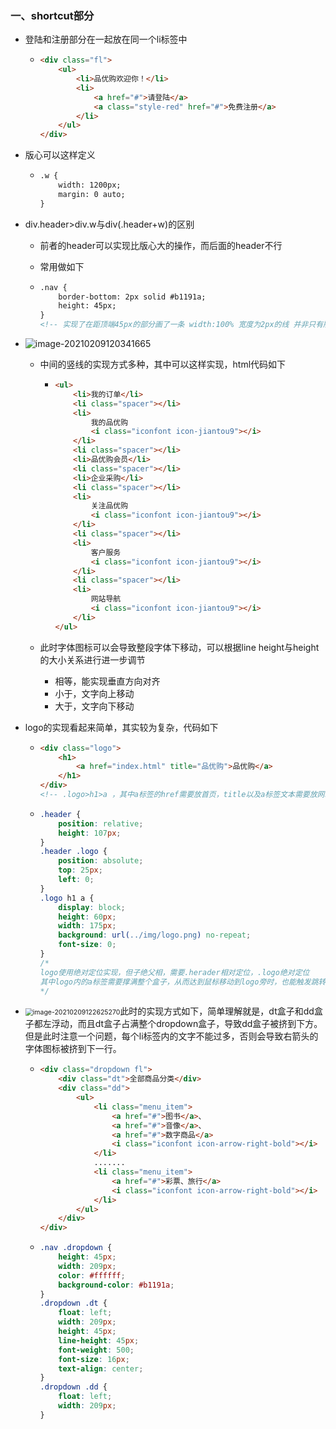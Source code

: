 ### 一、shortcut部分

+ 登陆和注册部分在一起放在同一个li标签中

  + ```html
    <div class="fl">
        <ul>
            <li>品优购欢迎你！</li>
            <li>
                <a href="#">请登陆</a>
                <a class="style-red" href="#">免费注册</a>
            </li>
        </ul>
    </div>
    ```

+ 版心可以这样定义

  + ```htm
    .w {
    	width: 1200px;
    	margin: 0 auto;
    }
    ```

+ div.header>div.w与div(.header+w)的区别

  + 前者的header可以实现比版心大的操作，而后面的header不行

  + 常用做如下

  + ```html
    .nav {
        border-bottom: 2px solid #b1191a;
        height: 45px;
    }
    <!-- 实现了在距顶端45px的部分画了一条 width:100% 宽度为2px的线 并非只有版心的1200px -->
    ```
  
+ ![image-20210209120341665](https://cdn.jsdelivr.net/gh/zangguojun/PicGo/20210209120351.png)

  + 中间的竖线的实现方式多种，其中可以这样实现，html代码如下

    + ```html
      <ul>
          <li>我的订单</li>
          <li class="spacer"></li>
          <li>
              我的品优购
              <i class="iconfont icon-jiantou9"></i>
          </li>
          <li class="spacer"></li>
          <li>品优购会员</li>
          <li class="spacer"></li>
          <li>企业采购</li>
          <li class="spacer"></li>
          <li>
              关注品优购
              <i class="iconfont icon-jiantou9"></i>
          </li>
          <li class="spacer"></li>
          <li>
              客户服务
              <i class="iconfont icon-jiantou9"></i>
          </li>
          <li class="spacer"></li>
          <li>
              网站导航
              <i class="iconfont icon-jiantou9"></i>
          </li>
      </ul>
      ```

  + 此时字体图标可以会导致整段字体下移动，可以根据line height与height的大小关系进行进一步调节

    + 相等，能实现垂直方向对齐
    + 小于，文字向上移动
    + 大于，文字向下移动

+ logo的实现看起来简单，其实较为复杂，代码如下

  + ```html
    <div class="logo">
        <h1>
            <a href="index.html" title="品优购">品优购</a>
        </h1>
    </div>
    <!-- .logo>h1>a ，其中a标签的href需要放首页，title以及a标签文本需要放网站名称 -->
    ```

  + ```css
    .header {
        position: relative;
        height: 107px;
    }
    .header .logo {
        position: absolute;
        top: 25px;
        left: 0;
    }
    .logo h1 a {
        display: block;
        height: 60px;
        width: 175px;
        background: url(../img/logo.png) no-repeat;
        font-size: 0;
    }
    /*
    logo使用绝对定位实现，但子绝父相，需要.herader相对定位，.logo绝对定位
    其中logo内的a标签需要撑满整个盒子，从而达到鼠标移动到logo旁时，也能触发跳转
    */
    ```

+ <img src="https://cdn.jsdelivr.net/gh/zangguojun/PicGo/20210209122626.png" alt="image-20210209122625270" style="zoom:75%;" />此时的实现方式如下，简单理解就是，dt盒子和dd盒子都左浮动，而且dt盒子占满整个dropdown盒子，导致dd盒子被挤到下方。但是此时注意一个问题，每个li标签内的文字不能过多，否则会导致右箭头的字体图标被挤到下一行。

  + ```html
    <div class="dropdown fl">
        <div class="dt">全部商品分类</div>
        <div class="dd">
            <ul>
                <li class="menu_item">
                    <a href="#">图书</a>、
                    <a href="#">音像</a>、
                    <a href="#">数字商品</a>
                    <i class="iconfont icon-arrow-right-bold"></i>
                </li>
    			.......
                <li class="menu_item">
                    <a href="#">彩票、旅行</a>
                    <i class="iconfont icon-arrow-right-bold"></i>
                </li>
            </ul>
        </div>
    </div>
    ```

  + ```css
    .nav .dropdown {
        height: 45px;
        width: 209px;
        color: #ffffff;
        background-color: #b1191a;
    }
    .dropdown .dt {
        float: left;
        width: 209px;
        height: 45px;
        line-height: 45px;
        font-weight: 500;
        font-size: 16px;
        text-align: center;
    }
    .dropdown .dd {
        float: left;
        width: 209px;
    }
    ```


